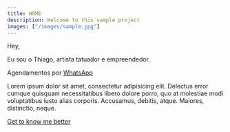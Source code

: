 ```yaml
---
title: HOME
description: Welcome to this sample project
images: ["/images/sample.jpg"]
---
```


Hey,

Eu sou o Thiago, artista tatuador e empreendedor.

Agendamentos por <a target="_blank" href="https://api.whatsapp.com/send/?phone=5521997442022&text=Thiago+Bomani&type=phone_number&app_absent=0">WhatsApp</a>

Lorem ipsum dolor sit amet, consectetur adipisicing elit. Delectus error cumque quisquam necessitatibus libero dolore porro, quo at molestiae modi voluptatibus iusto alias corporis. Accusamus, debitis, atque. Maiores, distinctio, neque.

[Get to know me better](/about "Get to know me better")
